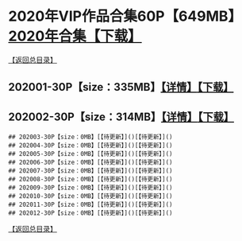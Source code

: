 # 2020年VIP作品合集60P【649MB】[2020年合集【下载】]()
[【返回总目录】](/README.md)
## 202001-30P【size：335MB】[【详情】](./202001/README.md)[【下载】](https://474b.com/file/25713053-435058434)
## 202002-30P【size：314MB】[【详情】](./202002/README.md)[【下载】](https://474b.com/file/25713053-435058713)
```
## 202003-30P【size：0MB】[【待更新】]()[【待更新】]()
## 202004-30P【size：0MB】[【待更新】]()[【待更新】]()
## 202005-30P【size：0MB】[【待更新】]()[【待更新】]()
## 202006-30P【size：0MB】[【待更新】]()[【待更新】]()
## 202007-30P【size：0MB】[【待更新】]()[【待更新】]()
## 202008-30P【size：0MB】[【待更新】]()[【待更新】]()
## 202009-30P【size：0MB】[【待更新】]()[【待更新】]()
## 202010-30P【size：0MB】[【待更新】]()[【待更新】]()
## 202011-30P【size：0MB】[【待更新】]()[【待更新】]()
## 202012-30P【size：0MB】[【待更新】]()[【待更新】]()
```
[【返回总目录】](/README.md)

